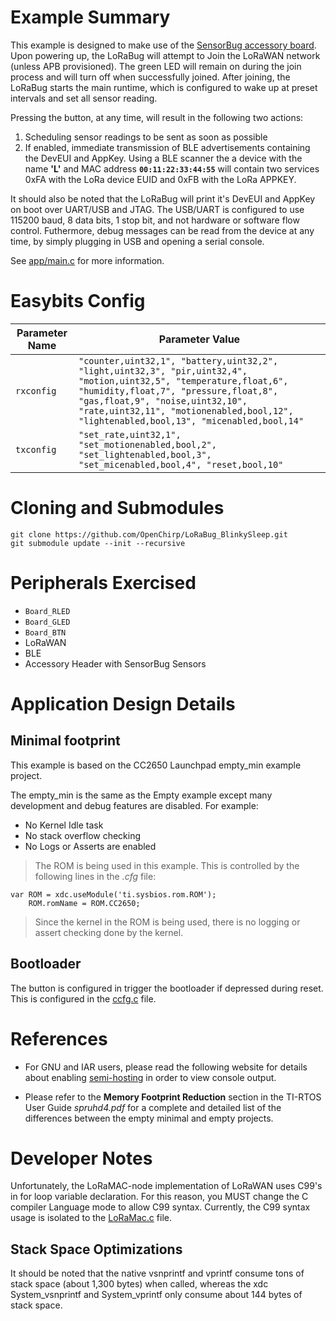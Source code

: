 # Example Summary
This example is designed to make use of the [SensorBug accessory board](https://github.com/OpenChirp/LoRaBug/tree/master/Modules/SensorBug).
Upon powering up, the LoRaBug will attempt to Join the LoRaWAN network
(unless APB provisioned). The green LED will remain on during the join process
and will turn off when successfully joined.
After joining, the LoRaBug starts the main runtime, which is configured
to wake up at preset intervals and set all sensor reading.

Pressing the button, at any time, will result in the following two actions:
1. Scheduling sensor readings to be sent as soon as possible
2. If enabled, immediate transmission of BLE advertisements containing the
   DevEUI and AppKey. Using a BLE scanner the a device with the name **'L'** and MAC address **`00:11:22:33:44:55`** will contain two services 0xFA with the LoRa device EUID and 0xFB with the LoRa APPKEY.

It should also be noted that the LoRaBug will print it's DevEUI and AppKey
on boot over UART/USB and JTAG.
The USB/UART is configured to use 115200 baud, 8 data bits, 1 stop bit,
and not hardware or software flow control.
Futhermore, debug messages can be read from the device at any time, by simply
plugging in USB and opening a serial console.

See [app/main.c](app/main.c) for more information.

# Easybits Config

| Parameter Name       | Parameter Value  |
| -------------------- | ---------------- |
| `rxconfig` | `"counter,uint32,1", "battery,uint32,2", "light,uint32,3", "pir,uint32,4", "motion,uint32,5", "temperature,float,6", "humidity,float,7", "pressure,float,8", "gas,float,9", "noise,uint32,10", "rate,uint32,11", "motionenabled,bool,12", "lightenabled,bool,13", "micenabled,bool,14"` |
| `txconfig` | `"set_rate,uint32,1", "set_motionenabled,bool,2", "set_lightenabled,bool,3", "set_micenabled,bool,4", "reset,bool,10"` |



# Cloning and Submodules

```
git clone https://github.com/OpenChirp/LoRaBug_BlinkySleep.git
git submodule update --init --recursive
```

# Peripherals Exercised

* `Board_RLED`
* `Board_GLED`
* `Board_BTN`
* LoRaWAN
* BLE
* Accessory Header with SensorBug Sensors

# Application Design Details

## Minimal footprint
This example is based on the CC2650 Launchpad empty_min example project.

The empty_min is the same as the Empty example except many development
and debug features are disabled. For example:

* No Kernel Idle task
* No stack overflow checking
* No Logs or Asserts are enabled

> The ROM is being used in this example. This is controlled
> by the following lines in the *.cfg* file:

```
var ROM = xdc.useModule('ti.sysbios.rom.ROM');
    ROM.romName = ROM.CC2650;
```
> Since the kernel in the ROM is being used, there is no logging or assert
checking done by the kernel.

## Bootloader
The button is configured in trigger the bootloader if depressed during reset.
This is configured in the [ccfg.c](ccfg.c) file.

# References

* For GNU and IAR users, please read the following website for details
  about enabling [semi-hosting](http://processors.wiki.ti.com/index.php/TI-RTOS_Examples_SemiHosting)
  in order to view console output.

* Please refer to the __Memory Footprint Reduction__ section in the
TI-RTOS User Guide *spruhd4.pdf* for a complete and detailed list of the
differences between the empty minimal and empty projects.

# Developer Notes
Unfortunately, the LoRaMAC-node implementation of LoRaWAN uses C99's in for loop
variable declaration. For this reason, you MUST change the C compiler Language
mode to allow C99 syntax.
Currently, the C99 syntax usage is isolated to the
[LoRaMac.c](loramac/src/mac/LoRaMac.c) file.

## Stack Space Optimizations
It should be noted that the native vsnprintf and vprintf consume tons of stack
space (about 1,300 bytes) when called, whereas the xdc System_vsnprintf
and System_vprintf only consume about 144 bytes of stack space.
